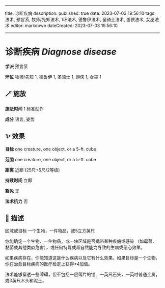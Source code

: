 
---
title: 诊断疾病
description: 
published: true
date: 2023-07-03 19:56:10
tags: 法术, 预言系, 牧师/先知法术, 1环法术, 德鲁伊法术, 圣骑士法术, 游侠法术, 女巫法术
editor: markdown
dateCreated: 2023-07-03 19:56:10

---

# **诊断疾病** *Diagnose disease*

**学派** 预言系 

**环位** 牧师/先知 1, 德鲁伊 1, 圣骑士 1, 游侠 1, 女巫 1

## 🪄 施放

**施法时间** 1 标准动作

**成分** 语言, 姿势

## ✨ 效果 

**目标** one creature, one object, or a 5-ft. cube 

**范围** one creature, one object, or a 5-ft. cube

**距离** 近距 (25尺+5尺/2等级)  

**持续时间** 立即 

**豁免** 无

**法术抗力** 否

## 📖 描述

区域或目标      一个生物，一件物品，或5立方英尺

你能确定一个生物、一件物品，或一块区域是否携带某种疾病或感染 （如霉菌、黏菌或其他类似危害），或任何特异或超自然能力导致的生病或恶心效果。

如果疾病存在，你能知道这是什么疾病以及它有什么效果。如果目标是一个生物，你在治愈目标疾病的医疗检定上获得+4加值。

法术能够穿透一些障碍，但不包括一层薄片的铅、一英尺石头，一英吋普通金属，或3英尺木头和泥土。
    